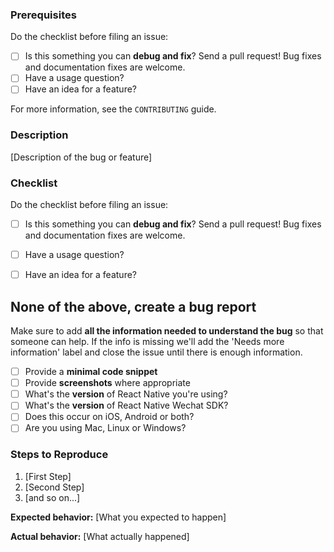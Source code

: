 ### Prerequisites
Do the checklist before filing an issue:

- [ ] Is this something you can **debug and fix**? Send a pull request! Bug fixes and documentation fixes are welcome.
- [ ] Have a usage question?
- [ ] Have an idea for a feature?

For more information, see the `CONTRIBUTING` guide.

### Description

[Description of the bug or feature]

### Checklist
Do the checklist before filing an issue:

- [ ] Is this something you can **debug and fix**? Send a pull request! Bug fixes and documentation fixes are welcome.
- [ ] Have a usage question?
- [ ] Have an idea for a feature?


None of the above, create a bug report
------------------------------------------------------------------

Make sure to add **all the information needed to understand the bug** so that someone can help. If the info is missing we'll add the 'Needs more information' label and close the issue until there is enough information.

- [ ] Provide a **minimal code snippet**
- [ ] Provide **screenshots** where appropriate
- [ ] What's the **version** of React Native you're using?
- [ ] What's the **version** of React Native Wechat SDK?
- [ ] Does this occur on iOS, Android or both?
- [ ] Are you using Mac, Linux or Windows?

### Steps to Reproduce

1. [First Step]
2. [Second Step]
3. [and so on...]

**Expected behavior:** [What you expected to happen]

**Actual behavior:** [What actually happened]

